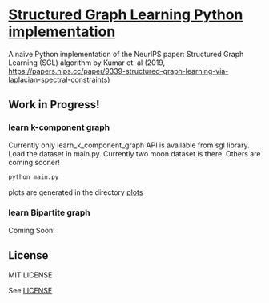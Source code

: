 # [Structured Graph Learning Python implementation](https://github.com/anshul3899/Structured-Graph-Learning)
A naive Python implementation of the NeurIPS paper: Structured Graph Learning (SGL) algorithm  by Kumar et. al (2019, https://papers.nips.cc/paper/9339-structured-graph-learning-via-laplacian-spectral-constraints)

## Work in Progress!

### learn k-component graph
Currently only learn_k_component_graph API is available from sgl library.
Load the dataset in main.py. Currently two moon dataset is there. Others are coming sooner!

```python
python main.py
```
plots are generated in the directory [plots](https://github.com/anshul3899/Structured-Graph-Learning/blob/master/plots)

### learn Bipartite graph

Coming Soon!

## License

MIT LICENSE

See [LICENSE](https://github.com/anshul3899/Structured-Graph-Learning/blob/master/LICENSE)
